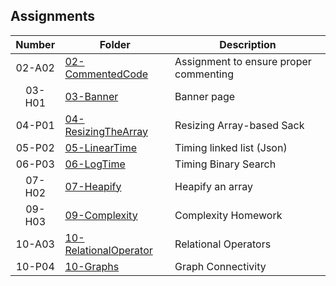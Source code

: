 ## Assignments

| Number | Folder |             Description                |
| :----: | ------ | -------------------------------------- |
| 02-A02 |  [02-CommentedCode](https://github.com/Soto1999/3013-ALG-Soto/tree/master/Assignments/02-CommentedCode)      | Assignment to ensure proper commenting |
| 03-H01 |  [03-Banner](https://github.com/Soto1999/3013-ALG-Soto/tree/master/Assignments/03-Banner)| Banner page                          |
| 04-P01 |  [04-ResizingTheArray](https://github.com/Soto1999/3013-ALG-Soto/tree/master/Assignments/04-Resizing%20the%20Stack)      | Resizing Array-based Sack              |
| 05-P02 |  [05-LinearTime](https://github.com/Soto1999/3013-ALG-Soto/tree/master/Assignments/05-LinearTime)      | Timing linked list (Json)
| 06-P03 | [06-LogTime](https://github.com/Soto1999/3013-ALG-Soto/blob/master/Assignments/06-LogTime/banner.txt) | Timing Binary Search|
| 07-H02 |  [07-Heapify](https://github.com/Soto1999/3013-ALG-Soto/tree/master/Assignments/07-Heapify)      | Heapify an array                       |
| 09-H03 | [09-Complexity](https://github.com/rugbyprof/3013-Algorithms/tree/master/Assignments/09-H03) | Complexity Homework |
| 10-A03 | [10-RelationalOperator](https://github.com/Soto1999/3013-ALG-Soto/tree/master/Assignments/11172) | Relational Operators
| 10-P04 | [10-Graphs](https://github.com/Soto1999/3013-ALG-Soto/tree/master/Assignments/459) | Graph Connectivity |
